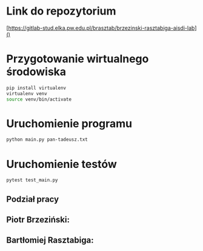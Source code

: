 # Link do repozytorium
[https://gitlab-stud.elka.pw.edu.pl/brasztab/brzezinski-rasztabiga-aisdi-lab]()

# Przygotowanie wirtualnego środowiska
```bash
pip install virtualenv
virtualenv venv
source venv/bin/activate
```

# Uruchomienie programu
```bash
python main.py pan-tadeusz.txt
```

# Uruchomienie testów
```bash
pytest test_main.py
```

## Podział pracy
Piotr Brzeziński:
-

Bartłomiej Rasztabiga:
-